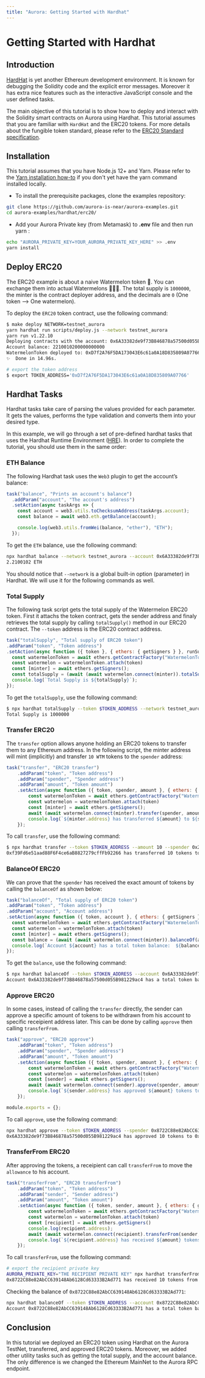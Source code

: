 ```yaml
---
title: "Aurora: Getting Started with Hardhat"
---
```


# Getting Started with Hardhat

## Introduction

[HardHat](https://hardhat.org/) is yet another Ethereum development environment.
It is known for debugging the Solidity code and the explicit error messages.
Moreover it has extra nice features such as the interactive JavaScript console
and the user defined tasks.

The main objective of this tutorial is to show how to deploy and interact with
the Solidity smart contracts on Aurora using Hardhat. This tutorial assumes that
you are familiar with `HardHat` and the ERC20 tokens. For more details about
the fungible token standard, please refer to
the [ERC20 Standard specification](https://eips.ethereum.org/EIPS/eip-20).

## Installation

This tutorial assumes that you have Node.js 12+ and Yarn. Please refer to
the [Yarn installation how-to](https://classic.yarnpkg.com/en/docs/install#mac-stable)
if you don't yet have the yarn command installed locally.

- To install the prerequisite packages, clone the examples repository:

```bash
git clone https://github.com/aurora-is-near/aurora-examples.git
cd aurora-examples/hardhat/erc20/
```

- Add your Aurora Private key (from Metamask) to __.env__ file and
then run yarn : <br/>

```bash
echo "AURORA_PRIVATE_KEY=YOUR_AURORA_PRIVATE_KEY_HERE" >> .env
yarn install
```

## Deploy ERC20

The ERC20 example is about a naive Watermelon token 🍉. You can exchange
them into actual Watermelons 🍉🍉🍉. The total supply is `1000000`, the
minter is the contract deployer address, and the decimals are `0`
(One token --> One watermelon).

To deploy the `ERC20` token contract, use the following command:

```bash
$ make deploy NETWORK=testnet_aurora
yarn hardhat run scripts/deploy.js --network testnet_aurora
yarn run v1.22.10
Deploying contracts with the account: 0x6A33382de9f73B846878a57500d055B981229ac4
Account balance: 2210010200000000000
WatermelonToken deployed to: 0xD7f2A76F5DA173043E6c61a0A18D835809A07766
✨  Done in 14.96s.

# export the token address
$ export TOKEN_ADDRESS='0xD7f2A76F5DA173043E6c61a0A18D835809A07766'
```

## Hardhat Tasks

Hardhat tasks take care of parsing the values provided for each parameter.
It gets the values, performs the type validation and converts them into your desired type.

In this example, we will go through a set of pre-defined hardhat tasks
that uses the Hardhat Runtime Environment ([HRE](https://hardhat.org/advanced/hardhat-runtime-environment.html)). In order to complete the tutorial,
you should use them in the same order:

### ETH Balance

The following Hardhat task uses the `Web3` plugin to get the account’s balance:

```javascript
task("balance", "Prints an account's balance")
  .addParam("account", "The account's address")
  .setAction(async taskArgs => {
    const account = web3.utils.toChecksumAddress(taskArgs.account);
    const balance = await web3.eth.getBalance(account);

    console.log(web3.utils.fromWei(balance, "ether"), "ETH");
  });
```

To get the `ETH` balance, use the following command:

```bash
npx hardhat balance --network testnet_aurora --account 0x6A33382de9f73B846878a57500d055B981229ac4
2.2100102 ETH
```

You should notice that `--network` is a global built-in option (parameter)
in Hardhat. We will use it for the following commands as well.

### Total Supply

The following task script gets the total supply of the Watermelon ERC20 token.
First it attachs the
token contract, gets the sender address and finaly retrieves the total supply
by calling `totalSupply()` method in our ERC20 contract. The `--token`
address is the ERC20 contract address.

```javascript
task("totalSupply", "Total supply of ERC20 token")
.addParam("token", "Token address")
.setAction(async function ({ token }, { ethers: { getSigners } }, runSuper) {
  const watermelonToken = await ethers.getContractFactory("WatermelonToken")
  const watermelon = watermelonToken.attach(token)
  const [minter] = await ethers.getSigners();
  const totalSupply = (await (await watermelon.connect(minter)).totalSupply()).toNumber()
  console.log(`Total Supply is ${totalSupply}`);
});
```

To get the `totalSupply`, use the following command:

```bash
$ npx hardhat totalSupply --token $TOKEN_ADDRESS --network testnet_aurora
Total Supply is 1000000
```

### Transfer ERC20

The `transfer` option allows anyone holding an ERC20 tokens to transfer
them to any Ethereum address. In the following script, the minter address
will mint (implicitly) and transfer `10 WTM` tokens to the `spender` address:

```javascript
task("transfer", "ERC20 transfer")
    .addParam("token", "Token address")
    .addParam("spender", "Spender address")
    .addParam("amount", "Token amount")
    .setAction(async function ({ token, spender, amount }, { ethers: { getSigners } }, runSuper) {
        const watermelonToken = await ethers.getContractFactory("WatermelonToken")
        const watermelon = watermelonToken.attach(token)
        const [minter] = await ethers.getSigners();
        await (await watermelon.connect(minter).transfer(spender, amount)).wait()
        console.log(`${minter.address} has transferred ${amount} to ${spender}`);
    });
```

To call `transfer`, use the following command:

```bash
$ npx hardhat transfer --token $TOKEN_ADDRESS --amount 10 --spender 0x2531a4D108619a20ACeE88C4354a50e9aC48ecfe --network testnet_aurora
0xf39Fd6e51aad88F6F4ce6aB8827279cffFb92266 has transferred 10 tokens to 0x2531a4D108619a20ACeE88C4354a50e9aC48ecfe
```

### BalanceOf ERC20

We can prove that the `spender` has received the exact amount of tokens
by calling the `balanceOf` as shown below:

```javascript
task("balanceOf", "Total supply of ERC20 token")
.addParam("token", "Token address")
.addParam("account", "Account address")
.setAction(async function ({ token, account }, { ethers: { getSigners } }, runSuper) {
  const watermelonToken = await ethers.getContractFactory("WatermelonToken")
  const watermelon = watermelonToken.attach(token)
  const [minter] = await ethers.getSigners();
  const balance = (await (await watermelon.connect(minter)).balanceOf(account)).toNumber()
  console.log(`Account ${account} has a total token balance:  ${balance} WTM`);
});
```

To get the `balance`, use the following command:

```bash
$ npx hardhat balanceOf --token $TOKEN_ADDRESS --account 0x6A33382de9f73B846878a57500d055B981229ac4 --network testnet_aurora
Account 0x6A33382de9f73B846878a57500d055B981229ac4 has a total token balance:  999970 WTM
```

### Approve ERC20

In some cases, instead of calling the `transfer` directly, the sender
can approve a specific amount of tokens to be withdrawn from his account
to specific receipient address later. This can be done by calling `approve`
then calling `transferFrom`.

```javascript
task("approve", "ERC20 approve")
    .addParam("token", "Token address")
    .addParam("spender", "Spender address")
    .addParam("amount", "Token amount")
    .setAction(async function ({ token, spender, amount }, { ethers: { getSigners } }, runSuper) {
        const watermelonToken = await ethers.getContractFactory("WatermelonToken")
        const watermelon = watermelonToken.attach(token)
        const [sender] = await ethers.getSigners();
        await (await watermelon.connect(sender).approve(spender, amount)).wait()
        console.log(`${sender.address} has approved ${amount} tokens to ${spender}`);
    });

module.exports = {};
```

To call `approve`, use the following command:

```bash
npx hardhat approve --token $TOKEN_ADDRESS --spender 0x8722C88e82AbCC639148Ab6128Cd63333B2Ad771 --amount 10 --network testnet_aurora
0x6A33382de9f73B846878a57500d055B981229ac4 has approved 10 tokens to 0x8722C88e82AbCC639148Ab6128Cd63333B2Ad771
```

### TransferFrom ERC20

After approving the tokens, a receipient can call `transferFrom` to move
the `allowance` to his account.  

```javascript
task("transferFrom", "ERC20 transferFrom")
    .addParam("token", "Token address")
    .addParam("sender", "Sender address")
    .addParam("amount", "Token amount")
    .setAction(async function ({ token, sender, amount }, { ethers: { getSigners } }, runSuper) {
        const watermelonToken = await ethers.getContractFactory("WatermelonToken")
        const watermelon = watermelonToken.attach(token)
        const [recipient] = await ethers.getSigners()
        console.log(recipient.address);
        await (await watermelon.connect(recipient).transferFrom(sender, recipient.address, amount)).wait()
        console.log(`${recipient.address} has received ${amount} tokens from ${sender}`)
    });
```

To call `transferFrom`, use the following command:

```bash
# export the recipient private key
AURORA_PRIVATE_KEY="THE RECIPIENT PRIVATE KEY" npx hardhat transferFrom --token $TOKEN_ADDRESS --sender 0x6A33382de9f73B846878a57500d055B981229ac4  --amount 10 --network testnet_aurora
0x8722C88e82AbCC639148Ab6128Cd63333B2Ad771 has received 10 tokens from 0x6A33382de9f73B846878a57500d055B981229ac4
```

Checking the balance of `0x8722C88e82AbCC639148Ab6128Cd63333B2Ad771`:

```bash
npx hardhat balanceOf --token $TOKEN_ADDRESS --account 0x8722C88e82AbCC639148Ab6128Cd63333B2Ad771  --network testnet_aurora
Account 0x8722C88e82AbCC639148Ab6128Cd63333B2Ad771 has a total token balance:  10 WTM
```

## Conclusion

In this tutorial we deployed an ERC20 token using Hardhat on the Aurora
TestNet, transferred, and approved ERC20 tokens. Moreover, we added other
utility tasks such as getting the total supply, and the account balance.
The only difference is we changed the Ethereum MainNet to the Aurora
RPC endpoint.
